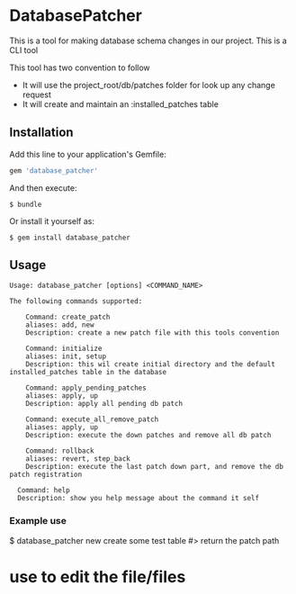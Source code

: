 # DatabasePatcher

This is a tool for making database schema changes in our project.
This is a CLI tool

This tool has two convention to follow
  * It will use the project_root/db/patches folder for look up any change request
  * It will create and maintain an :installed_patches table

## Installation

Add this line to your application's Gemfile:

```ruby
gem 'database_patcher'
```

And then execute:

    $ bundle

Or install it yourself as:

    $ gem install database_patcher

## Usage
```
Usage: database_patcher [options] <COMMAND_NAME>

The following commands supported:

	Command: create_patch
	aliases: add, new
	Description: create a new patch file with this tools convention

	Command: initialize
	aliases: init, setup
	Description: this wil create initial directory and the default installed_patches table in the database

	Command: apply_pending_patches
	aliases: apply, up
	Description: apply all pending db patch

	Command: execute_all_remove_patch
	aliases: apply, up
	Description: execute the down patches and remove all db patch

	Command: rollback
	aliases: revert, step_back
	Description: execute the last patch down part, and remove the db patch registration

  Command: help
  Description: show you help message about the command it self 
```

### Example use

  $ database_patcher new  create some test table
  #> return the patch path
  # use <your favorite editor> to edit the file/files
